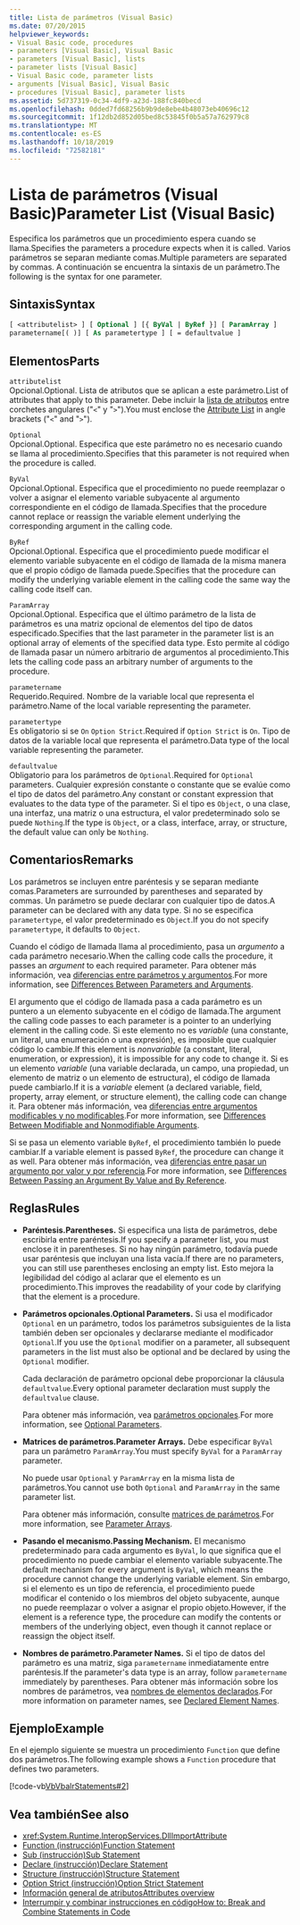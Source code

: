 ```yaml
---
title: Lista de parámetros (Visual Basic)
ms.date: 07/20/2015
helpviewer_keywords:
- Visual Basic code, procedures
- parameters [Visual Basic], Visual Basic
- parameters [Visual Basic], lists
- parameter lists [Visual Basic]
- Visual Basic code, parameter lists
- arguments [Visual Basic], Visual Basic
- procedures [Visual Basic], parameter lists
ms.assetid: 5d737319-0c34-4df9-a23d-188fc840becd
ms.openlocfilehash: 0dded7fd68256b9b9de8ebe4b48073eb40696c12
ms.sourcegitcommit: 1f12db2d852d05bed8c53845f0b5a57a762979c8
ms.translationtype: MT
ms.contentlocale: es-ES
ms.lasthandoff: 10/18/2019
ms.locfileid: "72582181"
---
```

# <a name="parameter-list-visual-basic"></a><span data-ttu-id="ee067-102">Lista de parámetros (Visual Basic)</span><span class="sxs-lookup"><span data-stu-id="ee067-102">Parameter List (Visual Basic)</span></span>

<span data-ttu-id="ee067-103">Especifica los parámetros que un procedimiento espera cuando se llama.</span><span class="sxs-lookup"><span data-stu-id="ee067-103">Specifies the parameters a procedure expects when it is called.</span></span> <span data-ttu-id="ee067-104">Varios parámetros se separan mediante comas.</span><span class="sxs-lookup"><span data-stu-id="ee067-104">Multiple parameters are separated by commas.</span></span> <span data-ttu-id="ee067-105">A continuación se encuentra la sintaxis de un parámetro.</span><span class="sxs-lookup"><span data-stu-id="ee067-105">The following is the syntax for one parameter.</span></span>

## <a name="syntax"></a><span data-ttu-id="ee067-106">Sintaxis</span><span class="sxs-lookup"><span data-stu-id="ee067-106">Syntax</span></span>

```vb
[ <attributelist> ] [ Optional ] [{ ByVal | ByRef }] [ ParamArray ]
parametername[( )] [ As parametertype ] [ = defaultvalue ]
```

## <a name="parts"></a><span data-ttu-id="ee067-107">Elementos</span><span class="sxs-lookup"><span data-stu-id="ee067-107">Parts</span></span>

`attributelist`  
<span data-ttu-id="ee067-108">Opcional.</span><span class="sxs-lookup"><span data-stu-id="ee067-108">Optional.</span></span> <span data-ttu-id="ee067-109">Lista de atributos que se aplican a este parámetro.</span><span class="sxs-lookup"><span data-stu-id="ee067-109">List of attributes that apply to this parameter.</span></span> <span data-ttu-id="ee067-110">Debe incluir la [lista de atributos](../../../visual-basic/language-reference/statements/attribute-list.md) entre corchetes angulares ("`<`" y "`>`").</span><span class="sxs-lookup"><span data-stu-id="ee067-110">You must enclose the [Attribute List](../../../visual-basic/language-reference/statements/attribute-list.md) in angle brackets ("`<`" and "`>`").</span></span>

`Optional`  
<span data-ttu-id="ee067-111">Opcional.</span><span class="sxs-lookup"><span data-stu-id="ee067-111">Optional.</span></span> <span data-ttu-id="ee067-112">Especifica que este parámetro no es necesario cuando se llama al procedimiento.</span><span class="sxs-lookup"><span data-stu-id="ee067-112">Specifies that this parameter is not required when the procedure is called.</span></span>

`ByVal`  
<span data-ttu-id="ee067-113">Opcional.</span><span class="sxs-lookup"><span data-stu-id="ee067-113">Optional.</span></span> <span data-ttu-id="ee067-114">Especifica que el procedimiento no puede reemplazar o volver a asignar el elemento variable subyacente al argumento correspondiente en el código de llamada.</span><span class="sxs-lookup"><span data-stu-id="ee067-114">Specifies that the procedure cannot replace or reassign the variable element underlying the corresponding argument in the calling code.</span></span>

`ByRef`  
<span data-ttu-id="ee067-115">Opcional.</span><span class="sxs-lookup"><span data-stu-id="ee067-115">Optional.</span></span> <span data-ttu-id="ee067-116">Especifica que el procedimiento puede modificar el elemento variable subyacente en el código de llamada de la misma manera que el propio código de llamada puede.</span><span class="sxs-lookup"><span data-stu-id="ee067-116">Specifies that the procedure can modify the underlying variable element in the calling code the same way the calling code itself can.</span></span>

`ParamArray`  
<span data-ttu-id="ee067-117">Opcional.</span><span class="sxs-lookup"><span data-stu-id="ee067-117">Optional.</span></span> <span data-ttu-id="ee067-118">Especifica que el último parámetro de la lista de parámetros es una matriz opcional de elementos del tipo de datos especificado.</span><span class="sxs-lookup"><span data-stu-id="ee067-118">Specifies that the last parameter in the parameter list is an optional array of elements of the specified data type.</span></span> <span data-ttu-id="ee067-119">Esto permite al código de llamada pasar un número arbitrario de argumentos al procedimiento.</span><span class="sxs-lookup"><span data-stu-id="ee067-119">This lets the calling code pass an arbitrary number of arguments to the procedure.</span></span>

`parametername`  
<span data-ttu-id="ee067-120">Requerido.</span><span class="sxs-lookup"><span data-stu-id="ee067-120">Required.</span></span> <span data-ttu-id="ee067-121">Nombre de la variable local que representa el parámetro.</span><span class="sxs-lookup"><span data-stu-id="ee067-121">Name of the local variable representing the parameter.</span></span>

`parametertype`  
<span data-ttu-id="ee067-122">Es obligatorio si se `On` `Option Strict`.</span><span class="sxs-lookup"><span data-stu-id="ee067-122">Required if `Option Strict` is `On`.</span></span> <span data-ttu-id="ee067-123">Tipo de datos de la variable local que representa el parámetro.</span><span class="sxs-lookup"><span data-stu-id="ee067-123">Data type of the local variable representing the parameter.</span></span>

`defaultvalue`  
<span data-ttu-id="ee067-124">Obligatorio para los parámetros de `Optional`.</span><span class="sxs-lookup"><span data-stu-id="ee067-124">Required for `Optional` parameters.</span></span> <span data-ttu-id="ee067-125">Cualquier expresión constante o constante que se evalúe como el tipo de datos del parámetro.</span><span class="sxs-lookup"><span data-stu-id="ee067-125">Any constant or constant expression that evaluates to the data type of the parameter.</span></span> <span data-ttu-id="ee067-126">Si el tipo es `Object`, o una clase, una interfaz, una matriz o una estructura, el valor predeterminado solo se puede `Nothing`.</span><span class="sxs-lookup"><span data-stu-id="ee067-126">If the type is `Object`, or a class, interface, array, or structure, the default value can only be `Nothing`.</span></span>

## <a name="remarks"></a><span data-ttu-id="ee067-127">Comentarios</span><span class="sxs-lookup"><span data-stu-id="ee067-127">Remarks</span></span>

<span data-ttu-id="ee067-128">Los parámetros se incluyen entre paréntesis y se separan mediante comas.</span><span class="sxs-lookup"><span data-stu-id="ee067-128">Parameters are surrounded by parentheses and separated by commas.</span></span> <span data-ttu-id="ee067-129">Un parámetro se puede declarar con cualquier tipo de datos.</span><span class="sxs-lookup"><span data-stu-id="ee067-129">A parameter can be declared with any data type.</span></span> <span data-ttu-id="ee067-130">Si no se especifica `parametertype`, el valor predeterminado es `Object`.</span><span class="sxs-lookup"><span data-stu-id="ee067-130">If you do not specify `parametertype`, it defaults to `Object`.</span></span>

<span data-ttu-id="ee067-131">Cuando el código de llamada llama al procedimiento, pasa un *argumento* a cada parámetro necesario.</span><span class="sxs-lookup"><span data-stu-id="ee067-131">When the calling code calls the procedure, it passes an *argument* to each required parameter.</span></span> <span data-ttu-id="ee067-132">Para obtener más información, vea [diferencias entre parámetros y argumentos](../../../visual-basic/programming-guide/language-features/procedures/differences-between-parameters-and-arguments.md).</span><span class="sxs-lookup"><span data-stu-id="ee067-132">For more information, see [Differences Between Parameters and Arguments](../../../visual-basic/programming-guide/language-features/procedures/differences-between-parameters-and-arguments.md).</span></span>

<span data-ttu-id="ee067-133">El argumento que el código de llamada pasa a cada parámetro es un puntero a un elemento subyacente en el código de llamada.</span><span class="sxs-lookup"><span data-stu-id="ee067-133">The argument the calling code passes to each parameter is a pointer to an underlying element in the calling code.</span></span> <span data-ttu-id="ee067-134">Si este elemento no es *variable* (una constante, un literal, una enumeración o una expresión), es imposible que cualquier código lo cambie.</span><span class="sxs-lookup"><span data-stu-id="ee067-134">If this element is *nonvariable* (a constant, literal, enumeration, or expression), it is impossible for any code to change it.</span></span> <span data-ttu-id="ee067-135">Si es un elemento *variable* (una variable declarada, un campo, una propiedad, un elemento de matriz o un elemento de estructura), el código de llamada puede cambiarlo.</span><span class="sxs-lookup"><span data-stu-id="ee067-135">If it is a *variable* element (a declared variable, field, property, array element, or structure element), the calling code can change it.</span></span> <span data-ttu-id="ee067-136">Para obtener más información, vea [diferencias entre argumentos modificables y no modificables](../../../visual-basic/programming-guide/language-features/procedures/differences-between-modifiable-and-nonmodifiable-arguments.md).</span><span class="sxs-lookup"><span data-stu-id="ee067-136">For more information, see [Differences Between Modifiable and Nonmodifiable Arguments](../../../visual-basic/programming-guide/language-features/procedures/differences-between-modifiable-and-nonmodifiable-arguments.md).</span></span>

<span data-ttu-id="ee067-137">Si se pasa un elemento variable `ByRef`, el procedimiento también lo puede cambiar.</span><span class="sxs-lookup"><span data-stu-id="ee067-137">If a variable element is passed `ByRef`, the procedure can change it as well.</span></span> <span data-ttu-id="ee067-138">Para obtener más información, vea [diferencias entre pasar un argumento por valor y por referencia](../../../visual-basic/programming-guide/language-features/procedures/differences-between-passing-an-argument-by-value-and-by-reference.md).</span><span class="sxs-lookup"><span data-stu-id="ee067-138">For more information, see [Differences Between Passing an Argument By Value and By Reference](../../../visual-basic/programming-guide/language-features/procedures/differences-between-passing-an-argument-by-value-and-by-reference.md).</span></span>

## <a name="rules"></a><span data-ttu-id="ee067-139">Reglas</span><span class="sxs-lookup"><span data-stu-id="ee067-139">Rules</span></span>

- <span data-ttu-id="ee067-140">**Paréntesis.**</span><span class="sxs-lookup"><span data-stu-id="ee067-140">**Parentheses.**</span></span> <span data-ttu-id="ee067-141">Si especifica una lista de parámetros, debe escribirla entre paréntesis.</span><span class="sxs-lookup"><span data-stu-id="ee067-141">If you specify a parameter list, you must enclose it in parentheses.</span></span> <span data-ttu-id="ee067-142">Si no hay ningún parámetro, todavía puede usar paréntesis que incluyan una lista vacía.</span><span class="sxs-lookup"><span data-stu-id="ee067-142">If there are no parameters, you can still use parentheses enclosing an empty list.</span></span> <span data-ttu-id="ee067-143">Esto mejora la legibilidad del código al aclarar que el elemento es un procedimiento.</span><span class="sxs-lookup"><span data-stu-id="ee067-143">This improves the readability of your code by clarifying that the element is a procedure.</span></span>

- <span data-ttu-id="ee067-144">**Parámetros opcionales.**</span><span class="sxs-lookup"><span data-stu-id="ee067-144">**Optional Parameters.**</span></span> <span data-ttu-id="ee067-145">Si usa el modificador `Optional` en un parámetro, todos los parámetros subsiguientes de la lista también deben ser opcionales y declararse mediante el modificador `Optional`.</span><span class="sxs-lookup"><span data-stu-id="ee067-145">If you use the `Optional` modifier on a parameter, all subsequent parameters in the list must also be optional and be declared by using the `Optional` modifier.</span></span>

     <span data-ttu-id="ee067-146">Cada declaración de parámetro opcional debe proporcionar la cláusula `defaultvalue`.</span><span class="sxs-lookup"><span data-stu-id="ee067-146">Every optional parameter declaration must supply the `defaultvalue` clause.</span></span>

     <span data-ttu-id="ee067-147">Para obtener más información, vea [parámetros opcionales](../../../visual-basic/programming-guide/language-features/procedures/optional-parameters.md).</span><span class="sxs-lookup"><span data-stu-id="ee067-147">For more information, see [Optional Parameters](../../../visual-basic/programming-guide/language-features/procedures/optional-parameters.md).</span></span>

- <span data-ttu-id="ee067-148">**Matrices de parámetros.**</span><span class="sxs-lookup"><span data-stu-id="ee067-148">**Parameter Arrays.**</span></span> <span data-ttu-id="ee067-149">Debe especificar `ByVal` para un parámetro `ParamArray`.</span><span class="sxs-lookup"><span data-stu-id="ee067-149">You must specify `ByVal` for a `ParamArray` parameter.</span></span>

     <span data-ttu-id="ee067-150">No puede usar `Optional` y `ParamArray` en la misma lista de parámetros.</span><span class="sxs-lookup"><span data-stu-id="ee067-150">You cannot use both `Optional` and `ParamArray` in the same parameter list.</span></span>

     <span data-ttu-id="ee067-151">Para obtener más información, consulte [matrices de parámetros](../../../visual-basic/programming-guide/language-features/procedures/parameter-arrays.md).</span><span class="sxs-lookup"><span data-stu-id="ee067-151">For more information, see [Parameter Arrays](../../../visual-basic/programming-guide/language-features/procedures/parameter-arrays.md).</span></span>

- <span data-ttu-id="ee067-152">**Pasando el mecanismo.**</span><span class="sxs-lookup"><span data-stu-id="ee067-152">**Passing Mechanism.**</span></span> <span data-ttu-id="ee067-153">El mecanismo predeterminado para cada argumento es `ByVal`, lo que significa que el procedimiento no puede cambiar el elemento variable subyacente.</span><span class="sxs-lookup"><span data-stu-id="ee067-153">The default mechanism for every argument is `ByVal`, which means the procedure cannot change the underlying variable element.</span></span> <span data-ttu-id="ee067-154">Sin embargo, si el elemento es un tipo de referencia, el procedimiento puede modificar el contenido o los miembros del objeto subyacente, aunque no puede reemplazar o volver a asignar el propio objeto.</span><span class="sxs-lookup"><span data-stu-id="ee067-154">However, if the element is a reference type, the procedure can modify the contents or members of the underlying object, even though it cannot replace or reassign the object itself.</span></span>

- <span data-ttu-id="ee067-155">**Nombres de parámetro.**</span><span class="sxs-lookup"><span data-stu-id="ee067-155">**Parameter Names.**</span></span> <span data-ttu-id="ee067-156">Si el tipo de datos del parámetro es una matriz, siga `parametername` inmediatamente entre paréntesis.</span><span class="sxs-lookup"><span data-stu-id="ee067-156">If the parameter's data type is an array, follow `parametername` immediately by parentheses.</span></span> <span data-ttu-id="ee067-157">Para obtener más información sobre los nombres de parámetros, vea [nombres de elementos declarados](../../../visual-basic/programming-guide/language-features/declared-elements/declared-element-names.md).</span><span class="sxs-lookup"><span data-stu-id="ee067-157">For more information on parameter names, see [Declared Element Names](../../../visual-basic/programming-guide/language-features/declared-elements/declared-element-names.md).</span></span>

## <a name="example"></a><span data-ttu-id="ee067-158">Ejemplo</span><span class="sxs-lookup"><span data-stu-id="ee067-158">Example</span></span>

<span data-ttu-id="ee067-159">En el ejemplo siguiente se muestra un procedimiento `Function` que define dos parámetros.</span><span class="sxs-lookup"><span data-stu-id="ee067-159">The following example shows a `Function` procedure that defines two parameters.</span></span>

[!code-vb[VbVbalrStatements#2](~/samples/snippets/visualbasic/VS_Snippets_VBCSharp/VbVbalrStatements/VB/Class1.vb#2)]

## <a name="see-also"></a><span data-ttu-id="ee067-160">Vea también</span><span class="sxs-lookup"><span data-stu-id="ee067-160">See also</span></span>

- <xref:System.Runtime.InteropServices.DllImportAttribute>
- [<span data-ttu-id="ee067-161">Function (instrucción)</span><span class="sxs-lookup"><span data-stu-id="ee067-161">Function Statement</span></span>](../../../visual-basic/language-reference/statements/function-statement.md)
- [<span data-ttu-id="ee067-162">Sub (instrucción)</span><span class="sxs-lookup"><span data-stu-id="ee067-162">Sub Statement</span></span>](../../../visual-basic/language-reference/statements/sub-statement.md)
- [<span data-ttu-id="ee067-163">Declare (instrucción)</span><span class="sxs-lookup"><span data-stu-id="ee067-163">Declare Statement</span></span>](../../../visual-basic/language-reference/statements/declare-statement.md)
- [<span data-ttu-id="ee067-164">Structure (instrucción)</span><span class="sxs-lookup"><span data-stu-id="ee067-164">Structure Statement</span></span>](../../../visual-basic/language-reference/statements/structure-statement.md)
- [<span data-ttu-id="ee067-165">Option Strict (instrucción)</span><span class="sxs-lookup"><span data-stu-id="ee067-165">Option Strict Statement</span></span>](../../../visual-basic/language-reference/statements/option-strict-statement.md)
- [<span data-ttu-id="ee067-166">Información general de atributos</span><span class="sxs-lookup"><span data-stu-id="ee067-166">Attributes overview</span></span>](../../../visual-basic/programming-guide/concepts/attributes/index.md)
- [<span data-ttu-id="ee067-167">Interrumpir y combinar instrucciones en código</span><span class="sxs-lookup"><span data-stu-id="ee067-167">How to: Break and Combine Statements in Code</span></span>](../../../visual-basic/programming-guide/program-structure/how-to-break-and-combine-statements-in-code.md)

